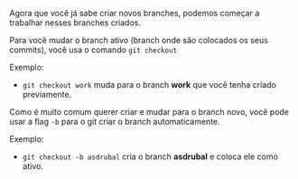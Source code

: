 Agora que você já sabe criar novos branches, podemos começar a trabalhar nesses branches criados.

Para você mudar o branch ativo (branch onde são colocados os seus commits), você usa
o comando `git checkout`

Exemplo:
* `git checkout work` muda para o branch **work** que você tenha criado previamente.

Como é muito comum querer criar e mudar para o branch novo, você pode usar a flag `-b` para o git criar o branch automaticamente.

Exemplo:
* `git checkout -b asdrubal` cria o branch **asdrubal** e coloca ele como ativo.